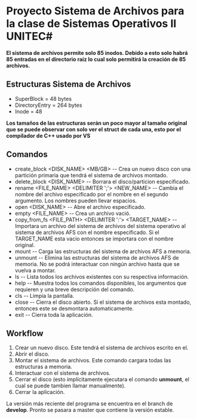 # Proyecto Sistema de Archivos para la clase de Sistemas Operativos II UNITEC#

**El sistema de archivos permite solo 85 inodos. Debido a esto solo habrá 85 entradas en el directorio raíz lo cual solo permitirá la creación de 85 archivos.**

## Estructuras Sistema de Archivos ##

* SuperBlock = 48 bytes
* DirectoryEntry = 264 bytes
* Inode = 48

**Los tamaños de las estructuras serán un poco mayor al tamaño original que se puede observar con solo ver el struct de cada una, esto por el compilador de C++ usado por VS**

## Comandos ##

* create_block <DISK_NAME> <SIZE> <MB/GB> -- Crea un nuevo disco con una partición primaria que tendrá el sistema de archivos montado.
* delete_block <DISK_NAME> -- Borrara el disco/particion especificado.
* rename <FILE_NAME> <DELIMITER ';'> <NEW_NAME> -- Cambia el nombre del archivo especificado por el nombre en el segundo argumento. Los nombres pueden llevar espacios.
* open <DISK_NAME> -- Abre el archivo especificado.
* empty <FILE_NAME> -- Crea un archivo vació.
* copy_from_fs <FILE_PATH> <DELIMITER ':'> <TARGET_NAME> --Importara un archivo del sistema de archivos del sistema operativo al sistema de archivos AFS con el nombre especificado. Si el TARGET_NAME esta vacio entonces se importara con el nombre original.
* mount -- Carga las estructuras del sistema de archivos AFS a memoria.
* unmount -- Elimina las estructuras del sistema de archivos AFS de memoria. No se podrá interactuar con ningún archivo hasta que se vuelva a montar.
* ls -- Lista todos los archivos existentes con su respectiva información.
* help -- Muestra todos los comandos disponibles, los argumentos que requieren y una breve descripción del comando.
* cls -- Limpia la pantalla.
* close -- Cierra el disco abierto. Si el sistema de archivos esta montado, entonces este se desmontara automaticamente.
* exit -- Cierra toda la aplicación.

## Workflow ##

1. Crear un nuevo disco. Este tendrá el sistema de archivos escrito en el.
2. Abrir el disco.
3. Montar el sistema de archivos. Este comando cargara todas las estructuras a memoria.
4. Interactuar con el sistema de archivos.
5. Cerrar el disco (esto implícitamente ejecutara el comando **unmount**, el cual se puede tambien llamar manualmente).
6. Cerrar la aplicación.

La versión más reciente del programa se encuentra en el branch de **develop**. Pronto se pasara a master que contiene la versión estable.